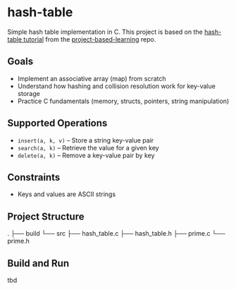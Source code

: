 # hash-table
Simple hash table implementation in C. This project is based on the [hash-table tutorial](https://github.com/jamesroutley/write-a-hash-table) from the [project-based-learning](https://github.com/practical-tutorials/project-based-learning?tab=readme-ov-file) repo.


## Goals

- Implement an associative array (map) from scratch
- Understand how hashing and collision resolution work for key-value storage
- Practice C fundamentals (memory, structs, pointers, string manipulation)

## Supported Operations

- `insert(a, k, v)` – Store a string key-value pair
- `search(a, k)` – Retrieve the value for a given key
- `delete(a, k)` – Remove a key-value pair by key

## Constraints

- Keys and values are ASCII strings

## Project Structure

.
├── build
└── src
    ├── hash_table.c
    ├── hash_table.h
    ├── prime.c
    └── prime.h

## Build and Run

tbd